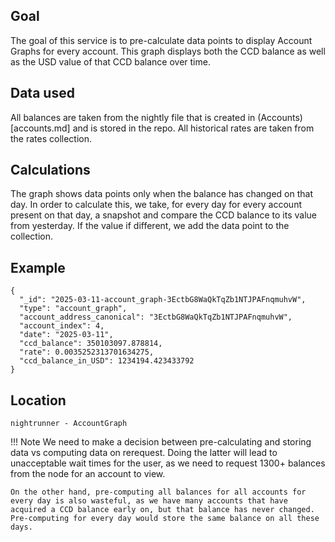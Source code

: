## Goal
The goal of this service is to pre-calculate data points to display Account Graphs for every account. This graph displays both the CCD balance as well as the USD value of that CCD balance over time. 

## Data used
All balances are taken from the nightly file that is created in (Accounts)[accounts.md] and is stored in the repo. All historical rates are taken from the rates collection.

## Calculations
The graph shows data points only when the balance has changed on that day. In order to calculate this, we take, for every day for every account present on that day, a snapshot and compare the CCD balance to its value from yesterday. If the value if different, we add the data point to the collection. 

## Example
```
{
  "_id": "2025-03-11-account_graph-3EctbG8WaQkTqZb1NTJPAFnqmuhvW",
  "type": "account_graph",
  "account_address_canonical": "3EctbG8WaQkTqZb1NTJPAFnqmuhvW",
  "account_index": 4,
  "date": "2025-03-11",
  "ccd_balance": 350103097.878814,
  "rate": 0.0035252313701634275,
  "ccd_balance_in_USD": 1234194.423433792
}
```
## Location

`nightrunner - AccountGraph`

!!! Note
    We need to make a decision between pre-calculating and storing data vs computing data on rerequest. Doing the latter will lead to unacceptable wait times for the user, as we need to request 1300+ balances from the node for an account to view.

    On the other hand, pre-computing all balances for all accounts for every day is also wasteful, as we have many accounts that have acquired a CCD balance early on, but that balance has never changed. Pre-computing for every day would store the same balance on all these days. 
